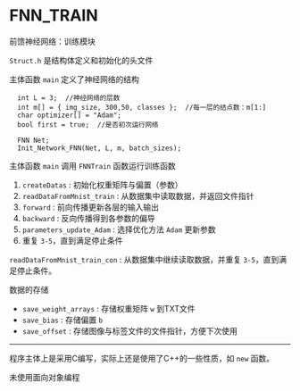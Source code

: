 # FNN_TRAIN
前馈神经网络：训练模块

`Struct.h` 是结构体定义和初始化的头文件

主体函数 `main` 定义了神经网络的结构
```c/c++
  int L = 3;  //神经网络的层数
  int m[] = { img_size, 300,50, classes };  //每一层的结点数：m[1:]
  char optimizer[] = "Adam";
  bool first = true;  //是否初次运行网络

  FNN Net;
  Init_Network_FNN(Net, L, m, batch_sizes);
```
主体函数 `main` 调用 `FNNTrain` 函数运行训练函数
1. `createDatas` : 初始化权重矩阵与偏置（参数）
2. `readDataFromMnist_train` : 从数据集中读取数据，并返回文件指针
3. `forward` : 前向传播更新各层的输入输出
4. `backward` : 反向传播得到各参数的偏导
5. `parameters_update_Adam` : 选择优化方法 `Adam` 更新参数
6. 重复 `3-5`，直到满足停止条件

`readDataFromMnist_train_con` : 从数据集中继续读取数据，并重复 `3-5`，直到满足停止条件。

数据的存储
* `save_weight_arrays` : 存储权重矩阵 `w` 到TXT文件
* `save_bias` : 存储偏置 `b` 
* `save_offset` : 存储图像与标签文件的文件指针，方便下次使用

***
程序主体上是采用C编写，实际上还是使用了C++的一些性质，如 `new` 函数。

未使用面向对象编程
